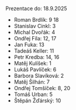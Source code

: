 
Prezentace do: 18.9.2025

- Roman Brdlík: 9 18
- Stanislav Cinkl: 3
- Michal Dvořák: 4
- Ondřej Fíla: 12, 17
- Jan Fuka: 13
- Tadeáš Keller: 11
- Petr Kredba: 14, 16
- Matěj Kulíšek: 1
- Lukáš Pavlíček: 6
- Barbora Slavíková: 2
- Matěj Šilhán: 7
- Ondřej Tomšíček: 8, 20
- Tomáš Urban: 5
- Štěpán Žďárský: 10
